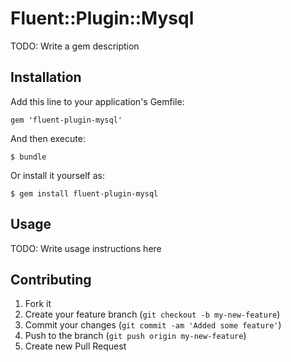 # Fluent::Plugin::Mysql

TODO: Write a gem description

## Installation

Add this line to your application's Gemfile:

    gem 'fluent-plugin-mysql'

And then execute:

    $ bundle

Or install it yourself as:

    $ gem install fluent-plugin-mysql

## Usage

TODO: Write usage instructions here

## Contributing

1. Fork it
2. Create your feature branch (`git checkout -b my-new-feature`)
3. Commit your changes (`git commit -am 'Added some feature'`)
4. Push to the branch (`git push origin my-new-feature`)
5. Create new Pull Request
